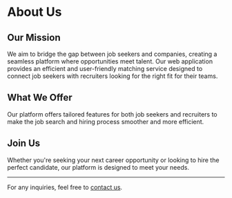 # About Us

## Our Mission

We aim to bridge the gap between job seekers and companies, creating a seamless platform where opportunities meet talent. Our web application provides an efficient and user-friendly matching service designed to connect job seekers with recruiters looking for the right fit for their teams.

## What We Offer

Our platform offers tailored features for both job seekers and recruiters to make the job search and hiring process smoother and more efficient.

## Join Us

Whether you're seeking your next career opportunity or looking to hire the perfect candidate, our platform is designed to meet your needs.

---
For any inquiries, feel free to [contact us](https://job-in-japan.com/pages/contact).
